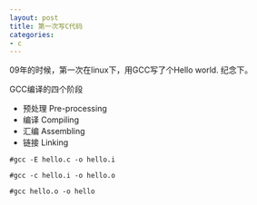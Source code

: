 ```yaml
---
layout: post
title: 第一次写C代码
categories:
- c
---
```


09年的时候，第一次在linux下，用GCC写了个Hello world.
纪念下。

GCC编译的四个阶段

* 预处理 Pre-processing
* 编译 Compiling
* 汇编 Assembling
* 链接 Linking

`#gcc -E hello.c -o hello.i`

`#gcc -c hello.i -o hello.o`

`#gcc hello.o -o hello`